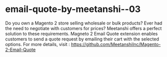 # email-quote-by-meetanshi--03
Do you own a Magento 2 store selling wholesale or bulk products? Ever had the need to negotiate with customers for prices? Meetanshi offers a perfect solution to these requirements. Magneto 2 Email Quote extension enables customers to send a quote request by emailing their cart with the selected options.
For more details, visit : https://github.com/MeetanshiInc/Magento-2-Email-Quote

